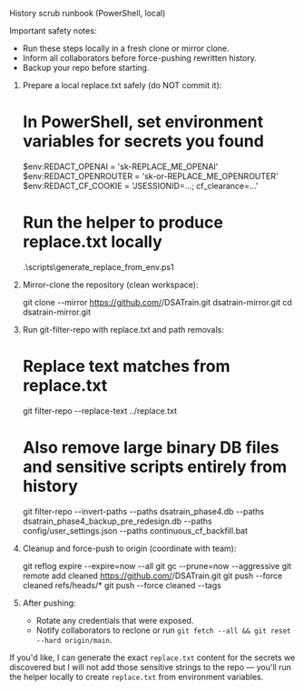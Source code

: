 History scrub runbook (PowerShell, local)

Important safety notes:
- Run these steps locally in a fresh clone or mirror clone.
- Inform all collaborators before force-pushing rewritten history.
- Backup your repo before starting.

1) Prepare a local replace.txt safely (do NOT commit it):

   # In PowerShell, set environment variables for secrets you found
   $env:REDACT_OPENAI = 'sk-REPLACE_ME_OPENAI'
   $env:REDACT_OPENROUTER = 'sk-or-REPLACE_ME_OPENROUTER'
   $env:REDACT_CF_COOKIE = 'JSESSIONID=...; cf_clearance=...'

   # Run the helper to produce replace.txt locally
   .\scripts\generate_replace_from_env.ps1

2) Mirror-clone the repository (clean workspace):

   git clone --mirror https://github.com/<owner>/DSATrain.git dsatrain-mirror.git
   cd dsatrain-mirror.git

3) Run git-filter-repo with replace.txt and path removals:

   # Replace text matches from replace.txt
   git filter-repo --replace-text ../replace.txt

   # Also remove large binary DB files and sensitive scripts entirely from history
   git filter-repo --invert-paths --paths dsatrain_phase4.db --paths dsatrain_phase4_backup_pre_redesign.db --paths config/user_settings.json --paths continuous_cf_backfill.bat

4) Cleanup and force-push to origin (coordinate with team):

   git reflog expire --expire=now --all
   git gc --prune=now --aggressive
   git remote add cleaned https://github.com/<owner>/DSATrain.git
   git push --force cleaned refs/heads/*
   git push --force cleaned --tags

5) After pushing:
   - Rotate any credentials that were exposed.
   - Notify collaborators to reclone or run `git fetch --all && git reset --hard origin/main`.

If you'd like, I can generate the exact `replace.txt` content for the secrets we discovered but I will not add those sensitive strings to the repo — you'll run the helper locally to create `replace.txt` from environment variables.
